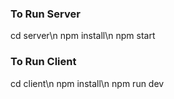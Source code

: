 ### To Run Server

cd server\n
npm install\n
npm start

### To Run Client

cd client\n
npm install\n
npm run dev
